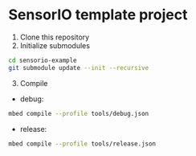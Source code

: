 # SensorIO template project

1. Clone this repository
2. Initialize submodules

  ```bash
  cd sensorio-example
  git submodule update --init --recursive
  ```

3. Compile

- debug:
```bash
mbed compile --profile tools/debug.json
```

- release:
```bash
mbed compile --profile tools/release.json
```
